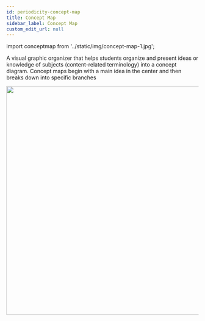```yaml
---
id: periodicity-concept-map
title: Concept Map
sidebar_label: Concept Map
custom_edit_url: null
---
```

import conceptmap from '../static/img/concept-map-1.jpg';

A visual graphic organizer that helps students organize and present ideas or knowledge of subjects (content-related terminology) into a concept diagram. Concept maps begin with a main idea in the center and then breaks down into specific branches

<img src={conceptmap} width="600"/>